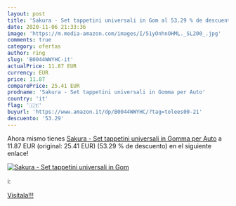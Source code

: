 ```yaml
---
layout: post
title: 'Sakura - Set tappetini universali in Gom al 53.29 % de descuento'
date: 2020-11-06 21:33:36
image: 'https://m.media-amazon.com/images/I/51yOnhnOHML._SL200_.jpg'
comments: true
category: ofertas
author: ring
slug: 'B0044WWYHC-it'
actualPrice: 11.87 EUR
currency: EUR
price: 11.87
comparePrice: 25.41 EUR
prodname: 'Sakura - Set tappetini universali in Gomma per Auto'
country: 'it'
flag: '🇮🇹'
buyurl: 'https://www.amazon.it/dp/B0044WWYHC/?tag=tolees00-21'
descuento: '53.29'
---
```


Ahora mismo tienes [Sakura - Set tappetini universali in Gomma per Auto](https://www.amazon.it/dp/B0044WWYHC/?tag=tolees00-21) a 11.87 EUR (original: 25.41 EUR) (53.29 %  de descuento) en el siguiente enlace!

[![Sakura - Set tappetini universali in Gom](https://m.media-amazon.com/images/I/51yOnhnOHML._SL200_.jpg)](https://www.amazon.it/dp/B0044WWYHC/?tag=tolees00-21)

ℹ️:


[Visítala!!!](https://www.amazon.it/dp/B0044WWYHC/?tag=tolees00-21)

